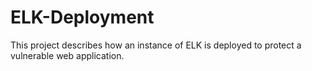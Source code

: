 # ELK-Deployment
This project describes how an instance of ELK is deployed to protect a vulnerable web application.
